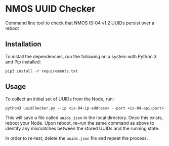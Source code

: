 # NMOS UUID Checker
Command line tool to check that NMOS IS-04 v1.2 UUIDs persist over a reboot

## Installation
To install the dependencies, run the following on a system with Python 3 and Pip installed:

```
pip3 install -r requirements.txt
```

## Usage
To collect an initial set of UUIDs from the Node, run:

```
python3 uuidChecker.py --ip <is-04-ip-address> --port <is-04-api-port>
```

This will save a file called `uuids.json` in the local directory. Once this exists, reboot your Node. Upon reboot, re-run the same command as above to identify any mismatches between the stored UUIDs and the running state.

In order to re-test, delete the `uuids.json` file and repeat the process.
